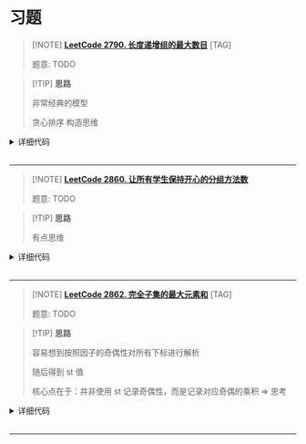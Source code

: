 # 习题

> [!NOTE] **[LeetCode 2790. 长度递增组的最大数目](https://leetcode.cn/problems/maximum-number-of-groups-with-increasing-length/)** [TAG]
> 
> 题意: TODO

> [!TIP] **思路**
> 
> 非常经典的模型
> 
> 贪心排序 构造思维

<details>
<summary>详细代码</summary>
<!-- tabs:start -->

##### **C++**

```cpp
class Solution {
public:
    // 考虑 按照数量降序
    // 第i次需要把前i大的各自-1 减完之后有可能发生顺序变化
    // 显然不能用堆枚举 复杂度无法接受
    using LL = long long;

    vector<int> uls;

    int maxIncreasingGroups(vector<int>& usageLimits) {
        this->uls = usageLimits;
        sort(uls.begin(), uls.end());
        
        LL rest = 0, res = 0;
        for (auto x : uls) {
            // 直接加  因为不管是“构造不了”还是“构造完有余”都可以给后面用
            // ATTENTION 思维与证明 为什么这样一定可以构造
            // 以柱状图的形式思考
            // 每次新加一个数构造相当于基于原本的再追加一列【一定能够通过置换使得其可用】
            rest += x;
            if (rest >= res + 1) {
                rest -= res + 1;
                res ++ ;
            }
        }
        return res;
    }
};
```

##### **Python**

```python

```

<!-- tabs:end -->
</details>

<br>

* * *

> [!NOTE] **[LeetCode 2860. 让所有学生保持开心的分组方法数](https://leetcode.cn/problems/happy-students/)**
> 
> 题意: TODO

> [!TIP] **思路**
> 
> 有点思维

<details>
<summary>详细代码</summary>
<!-- tabs:start -->

##### **C++**

```cpp
class Solution {
public:
    const static int N = 1e5 + 10;
    
    int countWays(vector<int>& nums) {
        int n = nums.size();
        sort(nums.begin(), nums.end());
        
        int res = 0;
        // 枚举不被选择的左边界
        for (int i = 0, max_choosed = -1; i < n; ++ i ) {
            int choosed = i;
            if (choosed < nums[i] && choosed > max_choosed)
                res ++ ;
            max_choosed = nums[i];
        }
        // 如果全部选中
        if (n > nums.back())
            res ++ ;
        
        return res;
    }
};
```

##### **Python**

```python

```

<!-- tabs:end -->
</details>

<br>

* * *

> [!NOTE] **[LeetCode 2862. 完全子集的最大元素和](https://leetcode.cn/problems/maximum-element-sum-of-a-complete-subset-of-indices/)** [TAG]
> 
> 题意: TODO

> [!TIP] **思路**
> 
> 容易想到按照因子的奇偶性对所有下标进行解析
> 
> 随后得到 st 值
> 
> 核心点在于：并非使用 st 记录奇偶性，而是记录对应奇偶的乘积 => 思考

<details>
<summary>详细代码</summary>
<!-- tabs:start -->

##### **C++**

```cpp
using LL = long long;

class Solution {
public:
    // 注意: 所谓的 '完全平方数' 是指下标，而非下标对应的值
    //  => 不会有重复值，则只能使用 1-1e4 范围内的元素，且集合需要保证质数的幂次总和为偶数
    //          后者必然符合: 质数大小不超过 25 个
    //
    // 还有个重要条件: 每对元素都需要能够两两完全平方 => 则一组内 所有元素的 st 必须完全一样
    // 
    // 【思考】ATTENTION: 不能比较二进制的 st，而应当计算乘积
    
    vector<int> ps = {2, 3, 5, 7, 11, 13, 17, 19, 23, 29, 31, 37, 41, 43, 47, 53, 59, 61, 67, 71, 73, 79, 83, 89, 97};
    int cnt = 25;
    
    long long maximumSum(vector<int>& nums) {
        int n = nums.size();
        
        LL res = 0;
        unordered_map<int, LL> h;
        for (int i = 1; i <= n; ++ i ) {
            // int st = 0, x = i;
            int st = 1, x = i;
            for (int j = 0; j < 25; ++ j ) {
                int c = 0, p = ps[j];
                while (x % p == 0)
                    x /= p, c ^= 1;
                if (c)
                    // st ^= 1 << j;
                    st *= p;
            }
            if (x > 1) {
                // 错误思维:
                // 1. 只能自己成为一组的元素
                // res = max(res, (LL)nums[i - 1]);    // ATTENTION: WA1, 需要单独考虑一下
                // continue;
                st *= x;
            }
            // 2. 可选的，能够与其他元素组合的元素
            h[st] += nums[i - 1];
        }

        for (auto & [x, y] : h)
            res = max(res, y);
        
        return res;
    }
};
```

##### **Python**

```python

```

<!-- tabs:end -->
</details>

<br>

* * *
